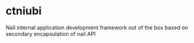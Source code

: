 # ctniubi
Nail internal application development framework out of the box based on secondary encapsulation of nail API
